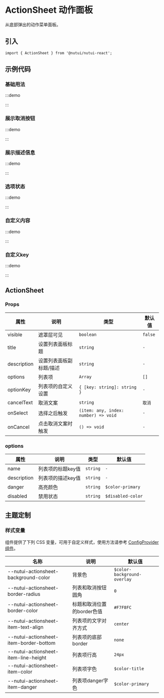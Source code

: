 # ActionSheet 动作面板



从底部弹出的动作菜单面板。

## 引入

```tsx
import { ActionSheet } from '@nutui/nutui-react';
```

## 示例代码

### 基础用法

:::demo

<CodeBlock src='h5/demo1.tsx'></CodeBlock>

:::

### 展示取消按钮

:::demo

<CodeBlock src='h5/demo2.tsx'></CodeBlock>

:::

### 展示描述信息

:::demo

<CodeBlock src='h5/demo3.tsx'></CodeBlock>

:::

### 选项状态

:::demo

<CodeBlock src='h5/demo4.tsx'></CodeBlock>

:::

### 自定义内容

:::demo

<CodeBlock src='h5/demo5.tsx'></CodeBlock>

:::

### 自定义key

:::demo

<CodeBlock src='h5/demo6.tsx'></CodeBlock>

:::

## ActionSheet

### Props

| 属性 | 说明 | 类型 | 默认值 |
| --- | --- | --- | --- |
| visible | 遮罩层可见 | `boolean` | `false` |
| title | 设置列表面板标题 | `string` | `-` |
| description | 设置列表面板副标题/描述 | `string` | `-` |
| options | 列表项 | `Array` | `[]` |
| optionKey | 列表项的自定义设置 | `{ [key: string]: string }` | `-` |
| cancelText | 取消文案 | `string` | `取消` |
| onSelect | 选择之后触发 | `(item: any, index: number) => void` | `-` |
| onCancel | 点击取消文案时触发 | `() => void` | `-` |

### options

| 属性 | 说明 | 类型 | 默认值 |
| --- | --- | --- | --- |
| name | 列表项的标题key值 | `string` | `-` |
| description | 列表项的描述key值 | `string` | `-` |
| danger | 高亮颜色 | `string` | `$color-primary` |
| disabled | 禁用状态 | `string` | `$disabled-color` |

## 主题定制

### 样式变量

组件提供了下列 CSS 变量，可用于自定义样式，使用方法请参考 [ConfigProvider 组件](#/zh-CN/component/configprovider)。

| 名称 | 说明 | 默认值 |
| --- | --- | --- |
| \--nutui-actionsheet-background-color | 背景色 | `$color-background-overlay` |
| \--nutui-actionsheet-border-radius | 列表和取消按钮圆角 | `0` |
| \--nutui-actionsheet-border-color | 标题和取消位置的border色值 | `#F7F8FC` |
| \--nutui-actionsheet-item-text-align | 列表项的文字对齐方式 | `center` |
| \--nutui-actionsheet-item-border-bottom | 列表项的底部border | `none` |
| \--nutui-actionsheet-item-line-height | 列表项行高 | `24px` |
| \--nutui-actionsheet-item-color | 列表项字色 | `$color-title` |
| \--nutui-actionsheet-item-danger | 列表项danger字色 | `$color-primary` |